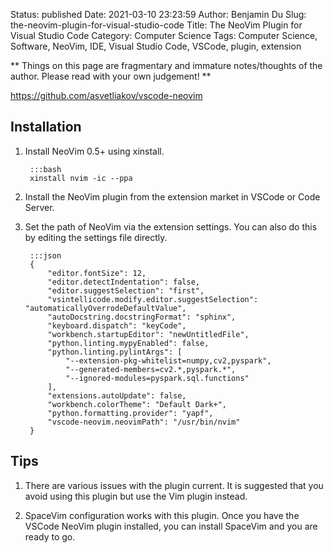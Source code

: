 Status: published
Date: 2021-03-10 23:23:59
Author: Benjamin Du
Slug: the-neovim-plugin-for-visual-studio-code
Title: The NeoVim Plugin for Visual Studio Code
Category: Computer Science
Tags: Computer Science, Software, NeoVim, IDE, Visual Studio Code, VSCode, plugin, extension

**
Things on this page are fragmentary and immature notes/thoughts of the author.
Please read with your own judgement!
**

https://github.com/asvetliakov/vscode-neovim

## Installation 

1. Install NeoVim 0.5+ using xinstall.

        :::bash
        xinstall nvim -ic --ppa

2. Install the NeoVim plugin from the extension market in VSCode or Code Server.

3. Set the path of NeoVim via the extension settings.
    You can also do this by editing the settings file directly.

        :::json
        {
            "editor.fontSize": 12,
            "editor.detectIndentation": false,
            "editor.suggestSelection": "first",
            "vsintellicode.modify.editor.suggestSelection": "automaticallyOverrodeDefaultValue",
            "autoDocstring.docstringFormat": "sphinx",
            "keyboard.dispatch": "keyCode",
            "workbench.startupEditor": "newUntitledFile",
            "python.linting.mypyEnabled": false,
            "python.linting.pylintArgs": [
                "--extension-pkg-whitelist=numpy,cv2,pyspark",
                "--generated-members=cv2.*,pyspark.*",
                "--ignored-modules=pyspark.sql.functions"
            ],
            "extensions.autoUpdate": false,
            "workbench.colorTheme": "Default Dark+",
            "python.formatting.provider": "yapf",
            "vscode-neovim.neovimPath": "/usr/bin/nvim"
        }

## Tips 

1. There are various issues with the plugin current. 
    It is suggested that you avoid using this plugin but use the Vim plugin instead.

2. SpaceVim configuration works with this plugin. 
    Once you have the VSCode NeoVim plugin installed,
    you can install SpaceVim and you are ready to go.
